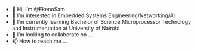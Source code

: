 - 👋 Hi, I’m @EkenoSam
- 👀 I’m interested in Embedded Systems Engineering/Networking/AI
- 🌱 I’m currently learning Bachelor of Science,Microprocessor Technology and Instrumentation at University of Nairobi
- 💞️ I’m looking to collaborate on ...
- 📫 How to reach me ...

<!---
EkenoSam/EkenoSam is a ✨ special ✨ repository because its `README.md` (this file) appears on your GitHub profile.
You can click the Preview link to take a look at your changes.
--->
